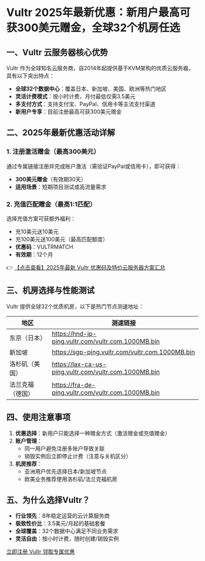 # Vultr 2025年最新优惠：新用户最高可获300美元赠金，全球32个机房任选

## 一、Vultr 云服务器核心优势

Vultr 作为全球知名云服务商，自2014年起提供基于KVM架构的优质云服务器，具有以下突出特点：

- **全球32个数据中心**：覆盖日本、新加坡、美国、欧洲等热门地区
- **灵活计费模式**：按小时计费，月付最低仅需3.5美元
- **多支付方式**：支持支付宝、PayPal、信用卡等主流支付渠道
- **新用户专享**：目前注册最高可获300美元赠金

## 二、2025年最新优惠活动详解

### 1. 注册激活赠金（最高300美元）
通过专属链接注册并完成账户激活（需验证PayPal或信用卡），即可获得：
- **300美元赠金**（有效期30天）
- **适用场景**：短期项目测试或高流量需求

### 2. 充值匹配赠金（最高1:1匹配）
选择充值方案可获额外福利：
- 充10美元送10美元
- 充100美元送100美元（最高匹配额度）
- **优惠码**：VULTRMATCH
- **有效期**：12个月

👉 [【点击查看】2025年最新 Vultr 优惠码及特价云服务器方案汇总](https://bit.ly/VuLtr)

## 三、机房选择与性能测试

Vultr 提供全球32个优质机房，以下是热门节点测速地址：

| 地区         | 测速链接                                  |
|--------------|------------------------------------------|
| 东京（日本） | https://hnd-jp-ping.vultr.com/vultr.com.1000MB.bin |
| 新加坡       | https://sgp-ping.vultr.com/vultr.com.1000MB.bin |
| 洛杉矶（美国）| https://lax-ca-us-ping.vultr.com/vultr.com.1000MB.bin |
| 法兰克福（德国）| https://fra-de-ping.vultr.com/vultr.com.1000MB.bin |

## 四、使用注意事项

1. **优惠选择**：新用户只能选择一种赠金方式（激活赠金或充值赠金）
2. **账户管理**：
   - 同一用户避免注册多账户导致关联
   - 销毁实例后立即停止计费（注意与关机区分）
3. **机房推荐**：
   - 亚洲用户优先选择日本/新加坡节点
   - 欧美业务推荐使用洛杉矶/法兰克福机房

## 五、为什么选择Vultr？

- **行业领先**：8年稳定运营的云计算服务商
- **极致性价比**：3.5美元/月起的基础套餐
- **全球覆盖**：32个数据中心满足不同业务需求
- **灵活自由**：按小时计费，随时创建/销毁实例

[立即注册 Vultr 领取专属优惠](https://bit.ly/VuLtr)
